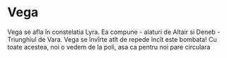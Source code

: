 # Vega

Vega se afla în constelatia Lyra. Ea compune - alaturi de Altair si Deneb -
Triunghiul de Vara. Vega se învîrte atît de repede încît este bombata! Cu toate
acestea, noi o vedem de la poli, asa ca pentru noi pare circulara
